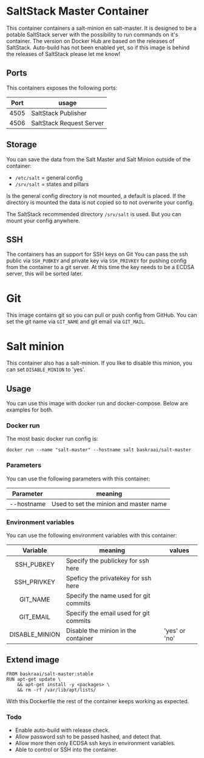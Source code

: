 # SaltStack Master Container
This container containers a salt-minion en salt-master.
It is designed to be a potable SaltStack server with the possibility to run commands on it's container.
The version on Docker Hub are based on the releases of SaltStack.
Auto-build has not been enabled yet, so if this image is behind the releases of SaltStack please let me know!

## Ports
This containers exposes the following ports:

| Port | usage |
| :---: | --- |
| 4505 | SaltStack Publisher |
| 4506 | SaltStack Request Server |

## Storage
You can save the data from the Salt Master and Salt Minion outside of the container:

- `/etc/salt` = general config 
- `/srv/salt` = states and pillars

Is the general config directory is not mounted, a default is placed.
If the directory is mounted the data is not copied so to not overwrite your config.

The SaltStack recommended directory `/srv/salt` is used.
But you can mount your config anywhere.

## SSH
The containers has an support for SSH keys on Git
You can pass the ssh public via `SSH_PUBKEY` and private key via `SSH_PRIVKEY` for pushing config from the container to a git server.
At this time the key needs to be a ECDSA server, this will be sorted later.

# Git
This image contains git so you can pull or push config from GitHub.
You can set the git name via `GIT_NAME` and git email via `GIT_MAIL`.

# Salt minion
This container also has a salt-minion.
If you like to disable this minion, you can set `DISABLE_MINION` to 'yes'.

## Usage
You can use this image with docker run and docker-compose.
Below are examples for both.

### Docker run
The most basic docker run config is:
```
docker run --name "salt-master" --hostname salt baskraai/salt-master
```

### Parameters
You can use the following parameters with this container:

| Parameter | meaning |
| :---: | --- |
| --hostname | Used to set the minion and master name |

### Environment variables

You can use the following environment variables with this container:

| Variable | meaning | values |
| :---: | --- | --- |
| SSH\_PUBKEY | Specify the publickey for ssh here | <string>
| SSH\_PRIVKEY | Speficy the privatekey for ssh here | <string>
| GIT\_NAME | Specify the name used for git commits | <string>
| GIT\_EMAIL | Specify the email used for git commits | <string>
| DISABLE\_MINION | Disable the minion in the container | 'yes' or 'no'

## Extend image
```
FROM baskraai/salt-master:stable
RUN apt-get update \
    && apt-get install -y <packages> \
    && rm -rf /var/lib/apt/lists/
```

With this Dockerfile the rest of the container keeps working as expected.

### Todo
- Enable auto-build with release check.
- Allow password ssh to be passed hashed, and detect that.
- Allow more then only ECDSA ssh keys in environment variables.
- Able to control or SSH into the container.